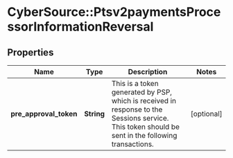 # CyberSource::Ptsv2paymentsProcessorInformationReversal

## Properties
Name | Type | Description | Notes
------------ | ------------- | ------------- | -------------
**pre_approval_token** | **String** | This is a token generated by PSP, which is received in response to the Sessions service. This token should be sent in the following transactions. | [optional] 



